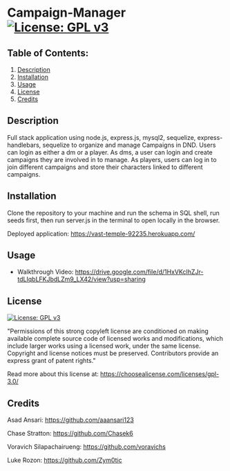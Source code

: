# Campaign-Manager [![License: GPL v3](https://img.shields.io/badge/License-GPLv3-blue.svg)](https://www.gnu.org/licenses/gpl-3.0) 

  ## Table of Contents:
  1. [Description](#description) 
  2. [Installation](#installation)
  3. [Usage](#usage)
  4. [License](#license)
  5. [Credits](#credits)

  ## Description 

  Full stack application using node.js, express.js, mysql2, sequelize, express-handlebars, sequelize to organize and manage Campaigns in DND. Users can login as either a dm or a player. As dms, a user can login and create campaigns they are involved in to manage. As players, users can log in to join different campaigns and store their characters linked to different campaigns.


  ## Installation 

  Clone the repository to your machine and run the schema in SQL shell, run seeds first, then run server.js in the terminal to open locally in the browser.

  Deployed application: https://vast-temple-92235.herokuapp.com/

  ## Usage 

  * Walkthrough Video: https://drive.google.com/file/d/1HxVKcIhZJr-tdLIqbLFKJbdLZm9_LX42/view?usp=sharing

  ## License 

[![License: GPL v3](https://img.shields.io/badge/License-GPLv3-blue.svg)](https://www.gnu.org/licenses/gpl-3.0) 

"Permissions of this strong copyleft license are conditioned on making available complete source code of licensed works and modifications, which include larger works using a licensed work, under the same license. Copyright and license notices must be preserved. Contributors provide an express grant of patent rights."

Read more about this license at: https://choosealicense.com/licenses/gpl-3.0/

 ## Credits

 Asad Ansari: https://github.com/aaansari123

 Chase Stratton: https://github.com/Chasek6

 Voravich Silapachairueng: https://github.com/voravichs

 Luke Rozon: https://github.com/Zym0tic



